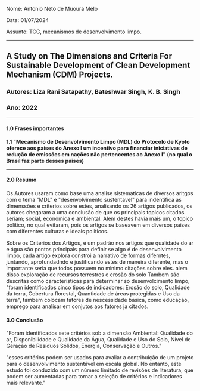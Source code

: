 Nome: Antonio Neto de Muoura Melo

Data: 01/07/2024

Assunto: TCC, mecanismos de desenvolvimento limpo.

---
## A Study on The Dimensions and Criteria For Sustainable Development of Clean Development Mechanism (CDM) Projects.
### Autores: Liza Rani Satapathy, Bateshwar Singh, K. B. Singh
### Ano: 2022
---

#### 1.0 Frases importantes
**1.1 "Mecanismo de Desenvolvimento Limpo (MDL) do Protocolo de Kyoto oferece aos países do Anexo I um incentivo para financiar iniciativas de redução de emissões em nações não pertencentes ao Anexo I" (no qual o Brasil faz parte desses paises)**

---
#### 2.0 Resumo
Os Autores usaram como base uma analise sistematicas de diversos aritgos com o tema "MDL" e "desenvolvimento sustentavel" para indentifica as dimenssões e criterios sobre estes, analisando os 26 artigos publicados, os autores chegaram a uma conclusão de que os principais topicos citados seriam; social, econômica e ambiental. Alem destes havia mais um, o topico politico, no qual evitaram, pois os  artigos se baseavem em diversos paises com diferentes culturas e ideais politicos.

Sobre os Criterios dos Artigos, é um padrão nos artigos que qualidade do ar e água são pontos principais para definir se algo é de desenvolvimento limpo, cada artigo explora constroi a narrativo de formas diferntes, juntando, aprofundadndo e justificando estes de maneira diferente, mas o importante seria que todos possuem no minimo citações sobre eles. alem disso exploração de recursos terrestres e erosão do solo Tambem são descritas como caracteristicas para determinar so desenvolcimento limpo, "foram identificados cinco tipos de indicadores: Erosão do solo, Qualidade da terra, Cobertura florestal, Quantidade de áreas protegidas e Uso da terra", tambem colocam fatores de nescessidade basica, como educação, emprego para analisar em conjutos aos fatores ja citados.

#### 3.0 Conclusão

"Foram identificados sete critérios sob a dimensão Ambiental: Qualidade do ar, Disponibilidade e Qualidade da Água, Qualidade e Uso do Solo, Nível de Geração de Resíduos Sólidos, Energia, Conservação e Outros."

"esses critérios podem ser usados para avaliar a contribuição de um projeto para o desenvolvimento sustentável em escala global. No entanto, este estudo foi conduzido com um número limitado de revisões de literatura, que podem ser aumentadas para tornar a seleção de critérios e indicadores mais relevante."
